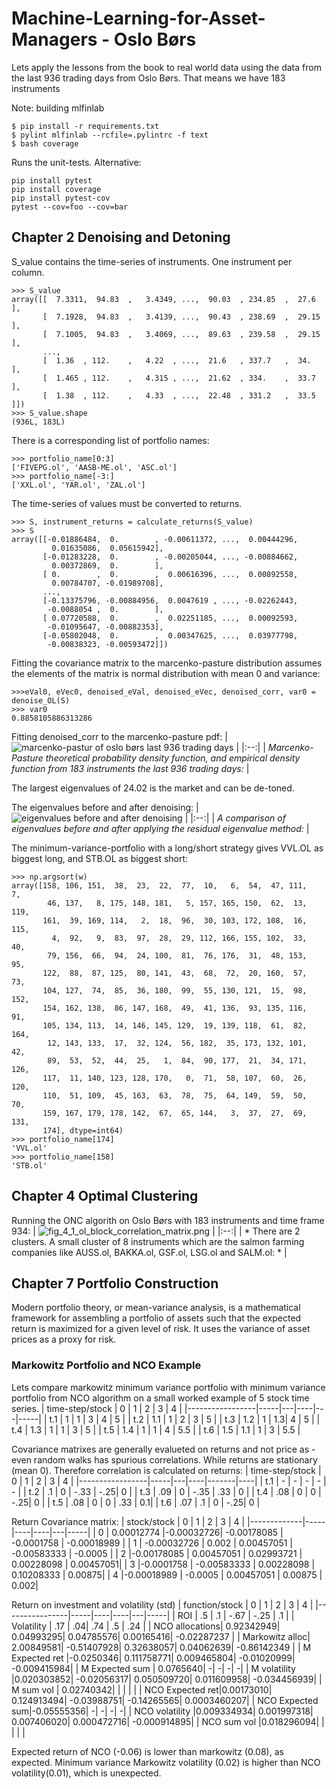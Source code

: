 

# Machine-Learning-for-Asset-Managers - Oslo Børs
Lets apply the lessons from the book to real world data using the data from the last 936 trading days from Oslo Børs. That means we have 183 instruments

Note: building mlfinlab
```
$ pip install -r requirements.txt
$ pylint mlfinlab --rcfile=.pylintrc -f text
$ bash coverage     
```
Runs the unit-tests. Alternative:
```
pip install pytest
pip install coverage
pip install pytest-cov
pytest --cov=foo --cov=bar
```

## Chapter 2 Denoising and Detoning

S_value contains the time-series of instruments. One instrument per column.
```
>>> S_value
array([[  7.3311,  94.83  ,   3.4349, ...,  90.03  , 234.85  ,  27.6   ],
       [  7.1928,  94.83  ,   3.4139, ...,  90.43  , 238.69  ,  29.15  ],
       [  7.1005,  94.83  ,   3.4069, ...,  89.63  , 239.58  ,  29.15  ],
       ...,
       [  1.36  , 112.    ,   4.22  , ...,  21.6   , 337.7   ,  34.    ],
       [  1.465 , 112.    ,   4.315 , ...,  21.62  , 334.    ,  33.7   ],
       [  1.38  , 112.    ,   4.33  , ...,  22.48  , 331.2   ,  33.5   ]])
>>> S_value.shape
(936L, 183L)
```
There is a corresponding list of portfolio names:
```
>>> portfolio_name[0:3]
['FIVEPG.ol', 'AASB-ME.ol', 'ASC.ol']
>>> portfolio_name[-3:]
['XXL.ol', 'YAR.ol', 'ZAL.ol']
```
The time-series of values must be converted to returns.
```
>>> S, instrument_returns = calculate_returns(S_value)
>>> S
array([[-0.01886484,  0.        , -0.00611372, ...,  0.00444296,
         0.01635086,  0.05615942],
       [-0.01283228,  0.        , -0.00205044, ..., -0.00884662,
         0.00372869,  0.        ],
       [ 0.        ,  0.        ,  0.00616396, ...,  0.00892558,
         0.00784707, -0.01989708],
       ...,
       [-0.13375796, -0.00884956,  0.0047619 , ..., -0.02262443,
        -0.0088054 ,  0.        ],
       [ 0.07720588,  0.        ,  0.02251185, ...,  0.00092593,
        -0.01095647, -0.00882353],
       [-0.05802048,  0.        ,  0.00347625, ...,  0.03977798,
        -0.00838323, -0.00593472]])
```
Fitting the covariance matrix to the marcenko-pasture distribution assumes the elements of the matrix is normal distribution with mean 0 and variance:
```
>>>eVal0, eVec0, denoised_eVal, denoised_eVec, denoised_corr, var0 = denoise_OL(S)
>>> var0
0.8858105886313286
```
Fitting denoised_corr to the marcenko-pasture pdf:
| ![marcenko-pastur of oslo børs last 936 trading days](https://github.com/emoen/Machine-Learning-for-Asset-Managers/blob/master/img_example_real_data/ol_n_183_T_936.png) | 
|:--:| 
| *Marcenko-Pasture theoretical probability density function, and empirical density function from 183 instruments the last 936 trading days:* |

The largest eigenvalues of 24.02 is the market and can be de-toned.

The eigenvalues before and after denoising:
| ![eigenvalues before and after denoising](https://github.com/emoen/Machine-Learning-for-Asset-Managers/blob/master/img_example_real_data/ol_eigenvalue_method_w_osebx.png) | 
|:--:| 
| *A comparison of eigenvalues before and after applying the residual eigenvalue method:* |


The minimum-variance-portfolio with a long/short strategy gives VVL.OL as biggest long, and STB.OL as biggest short:
```
>>> np.argsort(w)
array([158, 106, 151,  38,  23,  22,  77,  10,   6,  54,  47, 111,   7,
        46, 137,   8, 175, 148, 181,   5, 157, 165, 150,  62,  13, 119,
       161,  39, 169, 114,   2,  18,  96,  30, 103, 172, 108,  16, 115,
         4,  92,   9,  83,  97,  28,  29, 112, 166, 155, 102,  33,  40,
        79, 156,  66,  94,  24, 100,  81,  76, 176,  31,  48, 153,  95,
       122,  88,  87, 125,  80, 141,  43,  68,  72,  20, 160,  57,  73,
       104, 127,  74,  85,  36, 180,  99,  55, 130, 121,  15,  98, 152,
       154, 162, 138,  86, 147, 168,  49,  41, 136,  93, 135, 116,  91,
       105, 134, 113,  14, 146, 145, 129,  19, 139, 118,  61,  82, 164,
        12, 143, 133,  17,  32, 124,  56, 182,  35, 173, 132, 101,  42,
        89,  53,  52,  44,  25,   1,  84,  90, 177,  21,  34, 171, 126,
       117,  11, 140, 123, 128, 170,   0,  71,  58, 107,  60,  26, 120,
       110,  51, 109,  45, 163,  63,  78,  75,  64, 149,  59,  50,  70,
       159, 167, 179, 178, 142,  67,  65, 144,   3,  37,  27,  69, 131,
       174], dtype=int64)
>>> portfolio_name[174]
'VVL.ol'
>>> portfolio_name[158]
'STB.ol'
```

## Chapter 4 Optimal Clustering


Running the ONC algorith on Oslo Børs with 183 instruments and time frame 934:
| ![fig_4_1_ol_block_correlation_matrix.png](https://github.com/emoen/Machine-Learning-for-Asset-Managers/blob/master/img_example_real_data/fig_4_1_ol_block_correlation_matrix.png) | 
|:--:| 
| * There are 2 clusters. A small cluster of 8 instruments which are the salmon farming companies like AUSS.ol, BAKKA.ol, GSF.ol, LSG.ol and SALM.ol: * |

## Chapter 7 Portfolio Construction

Modern portfolio theory, or mean-variance analysis, is a mathematical framework for assembling a portfolio of assets such that the expected return is maximized for a given level of risk. It uses the variance of asset prices as a proxy for risk.

### Markowitz Portfolio and NCO Example

Lets compare markowitz minimum variance portfolio with minimum variance portfolio from NCO algorithm on a small worked example of 5 stock time series.
| time-step/stock | 0   | 1 | 2  | 3 | 4   | 
|-----------------|-----|---|----|---|-----|
| t.1             | 1   | 1 | 3  | 4 | 5   | 
| t.2             | 1.1 | 1 | 2  | 3 | 5   | 
| t.3             | 1.2 | 1 | 1.3| 4 | 5   | 
| t.4             | 1.3 | 1 | 1  | 3 | 5   | 
| t.5             | 1.4 | 1 | 1  | 4 | 5.5 | 
| t.6             | 1.5 | 1.1 | 1 | 3 | 5.5 | 

Covariance matrixes are generally evalueted on returns and not price as - even random walks has spurious correlations. While returns are stationary (mean 0). Therefore correlation is calculated on returns:
| time-step/stock | 0   | 1 | 2  |   3   | 4  | 
|-----------------|-----|---|----|-------|----|
| t.1             | -   | - |   -   | -   | -  | 
| t.2             | .1  | 0 | -.33 | -.25| 0  | 
| t.3             | .09 | 0 | -.35 | .33 | 0  | 
| t.4             | .08 | 0 | 0    | -.25| 0  | 
| t.5             | .08 | 0 | 0    | .33 | 0.1| 
| t.6             | .07 | .1 | 0   | -.25| 0  | 

Return Covariance matrix:
| stock/stock | 0   | 1  | 2  | 3 | 4   | 
|-------------|-----|----|----|---|-----|
| 0 | 0.00012774 |-0.00032726| -0.00178085 | -0.0001758 | -0.00018989 |
| 1 | -0.00032726 |  0.002   |  0.00457051 | -0.00583333 | -0.0005    |
| 2 |-0.00178085 |  0.00457051 | 0.02993721 | 0.00228098 | 0.00457051|
| 3 |-0.0001758 | -0.00583333 |  0.00228098 |  0.10208333 |  0.00875|
| 4 |-0.00018989 | -0.0005 | 0.00457051 | 0.00875 | 0.002|

Return on investment and volatility (std)
| function/stock | 0   | 1  | 2  | 3 | 4   | 
|----------------|-----|----|----|---|-----|
| ROI            | .5  | .1 | -.67 | -.25 | .1  | 
| Volatility     | .17 | .04| .74  | .5  | .24 | 
| NCO allocations| 0.92342949|  0.04993295|  0.04785576|  0.00165416| -0.02287237 |
| Markowitz alloc| 2.00849581| -0.51407928|  0.32638057|  0.04062639| -0.86142349 | 
| M Expected ret |-0.0250346| 0.111758771| 0.009465804| -0.01020999| -0.009415984|
| M Expected sum | 0.0765640| -| -| -| -|
| M volatility   |0.020303852| -0.02056317| 0.050509720| 0.011609958| -0.034456939|
| M sum vol      | 0.02740342|   |  |  |  |
| NCO Expected ret|0.00173010| 0.124913494| -0.03988751| -0.14265565| 0.0003460207|
| NCO Expected sum|-0.05555356| -| -| -| -|
| NCO volatility |0.009334934| 0.001997318| 0.007406020| 0.000472716| -0.000914895|
| NCO sum vol    |0.018296094|   |  |  |  |

Expected return of NCO (-0.06) is lower than markowitz (0.08), as expected. Minimum variance Markowitz volatility (0.02) is higher than NCO volatility(0.01), which is unexpected.



